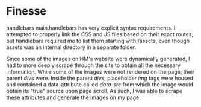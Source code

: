 # Finesse


handlebars main.handlebars has very explicit syntax requirements. I attempted to properly link the CSS and JS files based on their exact routes, but handlebars required me to list them starting with /assets, even though assets was an internal directory in a separate folder.

Since some of the images on HM's website were dynamically generated, I had to more deeply scrape through the site to obtain all the necessary information. While some of the images were not rendered on the page, their parent *divs* were. Inside the parent *divs*, placeholder *img* tags were housed and contained a data-attribute called *data-src* from which the image would obtain its "true" source upon page scroll. As such, I was able to scrape these attributes and generate the images on my page.